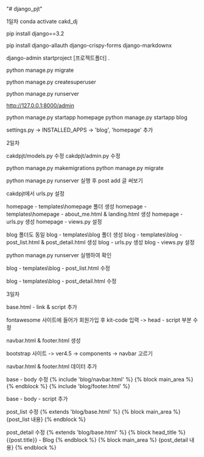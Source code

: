"# django_pjt" 

1일차
conda activate cakd_dj

pip install django==3.2

pip install django-allauth django-crispy-forms django-markdownx

django-admin startproject [프로젝트폴더] .

python manage.py migrate

python manage.py createsuperuser

python manage.py runserver

http://127.0.0.1:8000/admin

python manage.py startapp homepage
python manage.py startapp blog

settings.py -> INSTALLED_APPS -> 'blog', 'homepage' 추가

2일차

cakdpjt/models.py 수정
cakdpjt/admin.py 수정

python manage.py makemigrations
python manage.py migrate

python manage.py runserver 실행 후 post add 글 써보기

cakdpjt에서 urls.py 설정

homepage - templates\homepage 폴더 생성
homepage - templates\homepage - about_me.html & landing.html 생성
homepage - urls.py 생성
homepage - views.py 설정

blog 폴더도 동일
blog - templates\blog 폴더 생성
blog - templates\blog - post_list.html & post_detail.html 생성
blog - urls.py 생성
blog - views.py 설정

python manage.py runserver 실행하여 확인

blog - templates\blog - post_list.html 수정

blog - templates\blog - post_detail.html 수정

3일차

base.html - link & script 추가

fontawesome 사이트에 들어가 회원가입 후 kit-code 입력 -> head - script 부분 수정

navbar.html & footer.html 생성

bootstrap 사이트 -> ver4.5 -> components -> navbar 고르기

navbar.html & footer.html 데이터 추가

base - body 수정
{% include 'blog/navbar.html' %}
{% block main_area %}{% endblock %}
{% include 'blog/footer.html' %}

base - body - script 추가

post_list 수정
{% extends 'blog/base.html' %}
{% block main_area %}
{post_list 내용}
{% endblock  %}

post_detail 수정
{% extends 'blog/base.html' %}
{% block head_title %} {{post.title}} - Blog {% endblock %}
{% block main_area %}
{post_detail 내용}
{% endblock  %}
